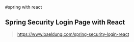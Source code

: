#spring with react

## Spring Security Login Page with React
><https://www.baeldung.com/spring-security-login-react>